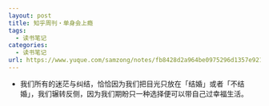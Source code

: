 ```yaml
---
layout: post
title: 知乎周刊・单身会上瘾
tags:
  - 读书笔记
categories:
  - 读书笔记
url: https://www.yuque.com/samzong/notes/fb8428d2a964be0975296d1357e921ef
---
```


- 我们所有的迷茫与纠结，恰恰因为我们把目光只放在「结婚」或者「不结婚」，我们辗转反侧，因为我们期盼只一种选择便可以带自己过幸福生活。
